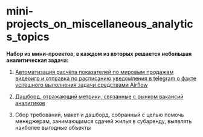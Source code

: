 # mini-projects_on_miscellaneous_analytics_topics
__Набор из мини-проектов, в каждом из которых решается небольшая аналитическая задача:__
1. [Автоматизация расчёта показателей по мировым продажам видеоигр и отправка по расписанию уведомления в telegram о факте успешного выполнения задачи средствами Airflow](./airflow_load_info_automatization/README.md)

2. [Дашборд, отражающий метрики, связанные с рынком вакансий аналитиков](./overview_of_analytics_market_vacancies/README.md)

3. Сбор требований, макет и дашборд, собранный с целью помочь менеджерам, занимающимся сдачей жилья в субаренду, выявлять наиболее выгодные объекты
